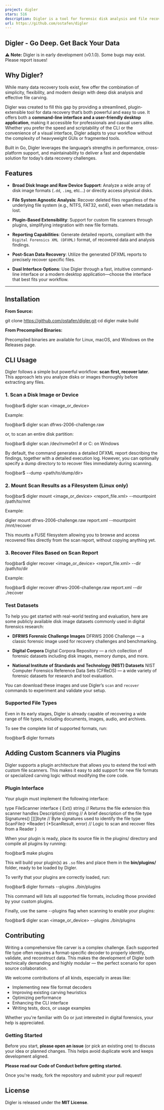 ```yaml
---
project: digler
stars: 516
description: Digler is a tool for forensic disk analysis and file recovery. It's designed to help you unearth lost or deleted data from various disk images and raw devices.
url: https://github.com/ostafen/digler
---
```


Digler - Go Deep. Get Back Your Data
------------------------------------

⚠️ **Note:** Digler is in early development (v0.1.0). Some bugs may exist. Please report issues!

Why Digler?
-----------

While many data recovery tools exist, few offer the combination of simplicity, flexibility, and modern design with deep disk analysis and effective file carving.

Digler was created to fill this gap by providing a streamlined, plugin-extensible tool for data recovery that’s both powerful and easy to use. It offers both a **command-line interface and a user-friendly desktop application**, making it accessible for professionals and casual users alike. Whether you prefer the speed and scriptability of the CLI or the convenience of a visual interface, Digler adapts to your workflow without the complexity of heavyweight GUIs or fragmented tools.

Built in Go, Digler leverages the language’s strengths in performance, cross-platform support, and maintainability to deliver a fast and dependable solution for today’s data recovery challenges.

Features
--------

-   **Broad Disk Image and Raw Device Support**: Analyze a wide array of disk image formats (`.dd`, `.img`, etc...) or directly access physical disks.
    
-   **File System Agnostic Analysis**: Recover deleted files regardless of the underlying file system (e.g., NTFS, FAT32, ext4), even when metadata is lost.
    
-   **Plugin-Based Extensibility**: Support for custom file scanners through plugins, simplifying integration with new file formats.
    
-   **Reporting Capabilities**: Generate detailed reports, compliant with the `Digital Forensics XML (DFXML)` format, of recovered data and analysis findings.
    
-   **Post-Scan Data Recovery**: Utilize the generated DFXML reports to precisely recover specific files.
    
-   **Dual Interface Options**: Use Digler through a fast, intuitive command-line interface or a modern desktop application—choose the interface that best fits your workflow.
    

* * *

Installation
------------

**From Source:**

git clone https://github.com/ostafen/digler.git
cd digler
make build

**From Precompiled Binaries:**

Precompiled binaries are available for Linux, macOS, and Windows on the Releases page.

CLI Usage
---------

Digler follows a simple but powerful workflow: **scan first, recover later**. This approach lets you analyze disks or images thoroughly before extracting any files.

### 1\. Scan a Disk Image or Device

foo@bar$ digler scan <image\_or\_device\>

Example:

foo@bar$ digler scan dfrws-2006-challenge.raw

or, to scan an entire disk partition:

foo@bar$ digler scan /dev/nvme0n1 # or C: on Windows

By default, the command generates a detailed DFXML report describing the findings, together with a detailed execution log. However, you can optionally specify a dump directory to to recover files immediately during scanning.

foo@bar$ --dump <path/to/dump/dir\>

### 2\. Mount Scan Results as a Filesystem (Linux only)

foo@bar$ digler mount <image\_or\_device\> <report\_file.xml\> --mountpoint /path/to/mnt

Example:

digler mount dfrws-2006-challenge.raw report.xml --mountpoint /mnt/recover

This mounts a FUSE filesystem allowing you to browse and access recovered files directly from the scan report, without copying anything yet.

### 3\. Recover Files Based on Scan Report

foo@bar$ digler recover <image\_or\_device\> <report\_file.xml\> --dir /path/to/dir

Example:

foo@bar$ digler recover dfrws-2006-challenge.raw report.xml --dir ./recover

### Test Datasets

To help you get started with real-world testing and evaluation, here are some publicly available disk image datasets commonly used in digital forensics research:

-   **DFRWS Forensic Challenge Images** DFRWS 2006 Challenge — a classic forensic image used for recovery challenges and benchmarking.
    
-   **Digital Corpora** Digital Corpora Repository — a rich collection of forensic datasets including disk images, memory dumps, and more.
    
-   **National Institute of Standards and Technology (NIST) Datasets** NIST Computer Forensics Reference Data Sets (CFReDS) — a wide variety of forensic datasets for research and tool evaluation.
    

You can download these images and use Digler’s `scan` and `recover` commands to experiment and validate your setup.

### Supported File Types

Even in its early stages, Digler is already capable of recovering a wide range of file types, including documents, images, audio, and archives.

To see the complete list of supported formats, run:

foo@bar$ digler formats

Adding Custom Scanners via Plugins
----------------------------------

Digler supports a plugin architecture that allows you to extend the tool with custom file scanners. This makes it easy to add support for new file formats or specialized carving logic without modifying the core code.

### Plugin Interface

Your plugin must implement the following interface:

type FileScanner interface {
    Ext() string                  // Returns the file extension this scanner handles
    Description() string          // A brief description of the file type
    Signatures() \[\]\[\]byte         // Byte signatures used to identify the file type
    ScanFile(r \*Reader) (\*ScanResult, error) // Logic to scan and recover files from a Reader
}

When your plugin is ready, place its source file in the plugins/ directory and compile all plugins by running:

foo@bar$ make plugins

This will build your plugin(s) as `.so` files and place them in the **bin/plugins/** folder, ready to be loaded by Digler.

To verify that your plugins are correctly loaded, run:

foo@bar$ digler formats --plugins ./bin/plugins

This command will lists all supported file formats, including those provided by your custom plugins.

Finally, use the same --plugins flag when scanning to enable your plugins:

foo@bar$ digler scan <image\_or\_device\> --plugins ./bin/plugins

Contributing
------------

Writing a comprehensive file carver is a complex challenge. Each supported file type often requires a format-specific decoder to properly identify, validate, and reconstruct data. This makes the development of Digler both technically demanding and highly modular — the perfect scenario for open source collaboration.

We welcome contributions of all kinds, especially in areas like:

-   Implementing new file format decoders
-   Improving existing carving heuristics
-   Optimizing performance
-   Enhancing the CLI interface
-   Writing tests, docs, or usage examples

Whether you're familiar with Go or just interested in digital forensics, your help is appreciated.

### Getting Started

Before you start, **please open an issue** (or pick an existing one) to discuss your idea or planned changes. This helps avoid duplicate work and keeps development aligned.

**Please read our Code of Conduct before getting started.**

Once you're ready, fork the repository and submit your pull request!

License
-------

Digler is released under the **MIT License**.
